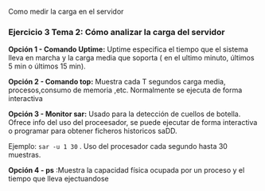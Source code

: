 

Como medir la carga en el servidor

### Ejercicio 3 Tema 2: Cómo analizar la carga del servidor

**Opción 1 - Comando Uptime:** Uptime  especifica el tiempo que el sistema lleva en marcha y la carga media que soporta ( en el ultimo minuto,
últimos 5 min o últimos 15 min).

**Opción 2 - Comando top:** Muestra cada T segundos carga media, procesos,consumo de memoria ,etc. Normalmente se ejecuta de forma interactiva

**Opción 3 - Monitor sar:** Usado para la detección de cuellos de botella. Ofrece info del uso del proceesador, se puede ejecutar de forma interactiva o programar
para obtener ficheros historicos saDD.

Ejemplo: `sar -u 1 30` . Uso del procesador cada segundo hasta 30 muestras. 

**Opción 4 - ps** :Muestra la capacidad física ocupada por un proceso y el tiempo que lleva ejectuandose

